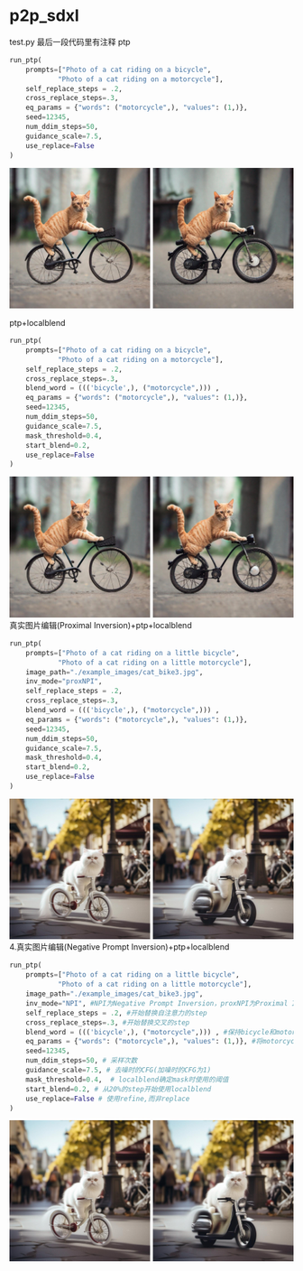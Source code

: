 # p2p_sdxl
test.py
最后一段代码里有注释
ptp

```python
run_ptp(
    prompts=["Photo of a cat riding on a bicycle",
            "Photo of a cat riding on a motorcycle"],
    self_replace_steps = .2,
    cross_replace_steps=.3,
    eq_params = {"words": ("motorcycle",), "values": (1,)},
    seed=12345,
    num_ddim_steps=50,
    guidance_scale=7.5,
    use_replace=False
)
```

![img](markdown/img_2023-08-13_10-56-31.jpg)

ptp+localblend

```python
run_ptp(
    prompts=["Photo of a cat riding on a bicycle",
            "Photo of a cat riding on a motorcycle"],
    self_replace_steps = .2,
    cross_replace_steps=.3,
    blend_word = ((('bicycle',), ("motorcycle",))) ,
    eq_params = {"words": ("motorcycle",), "values": (1,)},
    seed=12345,
    num_ddim_steps=50,
    guidance_scale=7.5,
    mask_threshold=0.4,
    start_blend=0.2,
    use_replace=False
)
```
![img](markdown/img_2023-08-13_10-56-53.jpg)
真实图片编辑(Proximal Inversion)+ptp+localblend
```python
run_ptp(
    prompts=["Photo of a cat riding on a little bicycle",
            "Photo of a cat riding on a little motorcycle"],
    image_path="./example_images/cat_bike3.jpg",
    inv_mode="proxNPI",
    self_replace_steps = .2,
    cross_replace_steps=.3,
    blend_word = ((('bicycle',), ("motorcycle",))) ,
    eq_params = {"words": ("motorcycle",), "values": (1,)},
    seed=12345,
    num_ddim_steps=50,
    guidance_scale=7.5,
    mask_threshold=0.4,
    start_blend=0.2,
    use_replace=False
)
```
![img](markdown/img_2023-08-13_10-57-22.jpg)
4.真实图片编辑(Negative Prompt Inversion)+ptp+localblend
```python
run_ptp(
    prompts=["Photo of a cat riding on a little bicycle",
            "Photo of a cat riding on a little motorcycle"],
    image_path="./example_images/cat_bike3.jpg",
    inv_mode="NPI", #NPI为Negative Prompt Inversion，proxNPI为Proximal Inversion
    self_replace_steps = .2, #开始替换自注意力的step
    cross_replace_steps=.3, #开始替换交叉的step
    blend_word = ((('bicycle',), ("motorcycle",))) , #保持bicycle和motorcycle并集以外的部分不被编辑
    eq_params = {"words": ("motorcycle",), "values": (1,)}, #将motorcycle对应的cross atten map*1
    seed=12345,
    num_ddim_steps=50, # 采样次数
    guidance_scale=7.5, # 去噪时的CFG(加噪时的CFG为1)
    mask_threshold=0.4,  # localblend确定mask时使用的阈值
    start_blend=0.2, # 从20%的step开始使用localblend
    use_replace=False # 使用refine,而非replace
)
```
![img](markdown/img_2023-08-13_10-57-50.jpg)